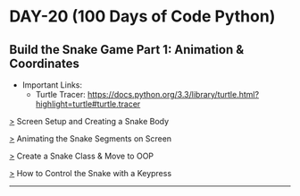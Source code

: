 # DAY-20 (100 Days of Code Python)

## Build the Snake Game Part 1: Animation & Coordinates

* Important Links: 
  * Turtle Tracer: https://docs.python.org/3.3/library/turtle.html?highlight=turtle#turtle.tracer 

[>](https://github.com/Aniruddh-482/Python/blob/main/020/The%20Snake%20Game%20Part%201/main.py) Screen Setup and Creating a Snake Body <br>

[>](https://github.com/Aniruddh-482/Python/blob/main/020/The%20Snake%20Game%20Part%201/main.py) Animating the Snake Segments on Screen <br>

[>](https://github.com/Aniruddh-482/Python/blob/main/020/The%20Snake%20Game%20Part%201/snake.py) Create a Snake Class & Move to OOP <br>

[>](https://github.com/Aniruddh-482/Python/blob/main/020/The%20Snake%20Game%20Part%201/snake.py) How to Control the Snake with a Keypress <br>
<hr>
